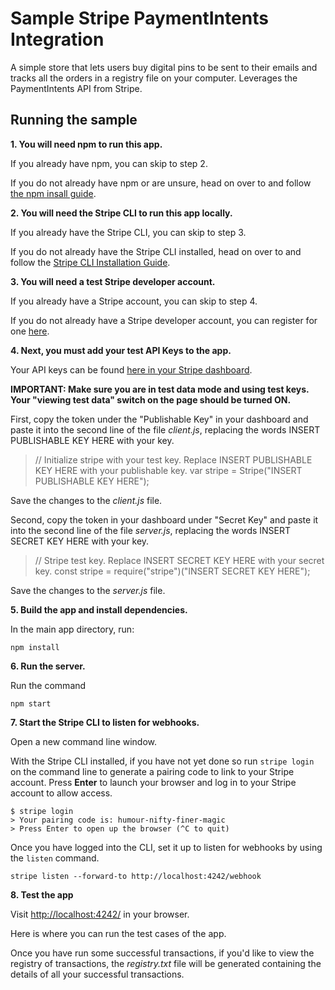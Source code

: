 # Sample Stripe PaymentIntents Integration

A simple store that lets users buy digital pins to be sent to their emails and tracks all the orders in a registry file on your computer.
Leverages the PaymentIntents API from Stripe.

## Running the sample

**1. You will need npm to run this app.**

If you already have npm, you can skip to step 2.

If you do not already have npm or are unsure, head on over to and follow [the npm insall guide](https://www.npmjs.com/get-npm).

**2. You will need the Stripe CLI to run this app locally.**

If you already have the Stripe CLI, you can skip to step 3.

If you do not already have the Stripe CLI installed, head on over to and follow the [Stripe CLI Installation Guide](https://stripe.com/docs/stripe-cli).

**3. You will need a test Stripe developer account.**

If you already have a Stripe account, you can skip to step 4.

If you do not already have a Stripe developer account, you can register for one [here](https://dashboard.stripe.com/register).

**4. Next, you must add your test API Keys to the app.**

Your API keys can be found [here in your Stripe dashboard](https://dashboard.stripe.com/apikeys).

**IMPORTANT: Make sure you are in test data mode and using test keys. Your "viewing test data" switch on the page should be turned ON.**

First, copy the token under the "Publishable Key" in your dashboard and paste it into the second line of the file *client.js*, replacing the words INSERT PUBLISHABLE KEY HERE with your key.

> // Initialize stripe with your test key. Replace INSERT PUBLISHABLE KEY HERE with your publishable key.
> var stripe = Stripe("INSERT PUBLISHABLE KEY HERE");


Save the changes to the *client.js* file.

Second, copy the token in your dashboard under "Secret Key" and paste it into the second line of the file *server.js*, replacing the words INSERT SECRET KEY HERE with your key.


> // Stripe test key. Replace INSERT SECRET KEY HERE with your secret key.
> const stripe = require("stripe")("INSERT SECRET KEY HERE");

Save the changes to the *server.js* file.

**5. Build the app and install dependencies.**

In the main app directory, run:

```
npm install
```

**6. Run the server.**

Run the command

```
npm start
```
**7. Start the Stripe CLI to listen for webhooks.**

Open a new command line window.

With the Stripe CLI installed, if you have not yet done so run ```stripe login``` on the command line to generate a pairing code to link to your Stripe account. Press **Enter** to launch your browser and log in to your Stripe account to allow access.

```
$ stripe login
> Your pairing code is: humour-nifty-finer-magic
> Press Enter to open up the browser (^C to quit)
```
Once you have logged into the CLI, set it up to listen for webhooks by using the ```listen``` command.

```
stripe listen --forward-to http://localhost:4242/webhook
```

**8. Test the app**

Visit [http://localhost:4242/](http://localhost:4242/) in your browser.

Here is where you can run the test cases of the app.

Once you have run some successful transactions, if you'd like to view the registry of transactions, the *registry.txt* file will be generated containing the details of all your successful transactions.	
